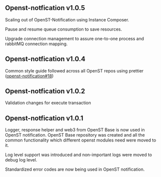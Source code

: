 ## Openst-notfication v1.0.5
Scaling out of OpenST-Notification using Instance Composer.

Pause and resume queue consumption to save resources.

Upgrade connection management to assure one-to-one process and rabbitMQ connection mapping.

## Openst-notfication v1.0.4
Common style guide followed across all OpenST repos using prettier ([openst-notification#18](https://github.com/OpenSTFoundation/openst-notification/issues/18))

## Openst-notfication v1.0.2
Validation changes for execute transaction

## Openst-notfication v1.0.1
Logger, response helper and web3 from OpenST Base is now used in OpenST notification. OpenST Base repository was created and all the common functionality which different openst modules need were moved to it.

Log level support was introduced and non-important logs were moved to debug log level.

Standardized error codes are now being used in OpenST notification.
